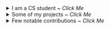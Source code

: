 <details><summary>I am a CS student <i>~ Click Me</i></summary>

<br>

[![linkedin](https://img.shields.io/badge/linkedin-%20Siddharth%20Naithani-informational?style=for-the-badge)](https://www.linkedin.com/in/siddharth-naithani-6b713a185/) [![Stack Exchange reputation](https://img.shields.io/stackexchange/stackoverflow/r/10962821?style=for-the-badge)](https://stackoverflow.com/users/10962821/sn99) [![Github](https://img.shields.io/badge/GITHUB-LINK-blue?style=for-the-badge&color=green)![GitHub followers](https://img.shields.io/github/followers/sn99?style=for-the-badge&color=green)![GitHub User's stars](https://img.shields.io/github/stars/sn99?style=for-the-badge&color=green)](https://github.com/sn99)

[![sn99's GitHub stats](https://github-readme-stats.vercel.app/api?username=sn99&show_icons=true&theme=transparent&title_color=2f80ed&text_color=434d58&icon_color=586069&include_all_commits=true&count_private=true&ring_color=dea584)](https://github.com/sn99)
[![Top Langs](https://github-readme-stats.vercel.app/api/top-langs/?username=sn99&show_icons=true&layout=compact&langs_count=10&theme=transparent&title_color=2f80ed&text_color=434d58&icon_color=586069)](https://github.com/sn99?tab=repositories)

</details>

<details><summary>Some of my projects <i>~ Click Me</i></summary>

<br> *In no particular order \~*

[![Readme Card](https://github-readme-stats.vercel.app/api/pin/?username=sn99&repo=wasm-template-rust&show_icons=true&theme=transparent&title_color=2f80ed&text_color=434d58&icon_color=586069)](https://github.com/sn99/wasm-template-rust)
[![Readme Card](https://github-readme-stats.vercel.app/api/pin/?username=sn99&repo=rust-practise-questions&show_icons=true&theme=transparent&title_color=2f80ed&text_color=434d58&icon_color=586069&show_owner=true)](https://github.com/rust-unofficial/rust-practise-questions)
[![Readme Card](https://github-readme-stats.vercel.app/api/pin/?username=sn99&repo=Optimizing-linux&show_icons=true&theme=transparent&title_color=2f80ed&text_color=434d58&icon_color=586069)](https://github.com/sn99/Optimizing-linux)
[![Readme Card](https://github-readme-stats.vercel.app/api/pin/?username=sn99&repo=rust-ffi-examples&show_icons=true&theme=transparent&title_color=2f80ed&text_color=434d58&icon_color=586069)](https://github.com/sn99/rust-ffi-examples)
[![Readme Card](https://github-readme-stats.vercel.app/api/pin/?username=sn99&repo=brainhug&show_icons=true&theme=transparent&title_color=2f80ed&text_color=434d58&icon_color=586069)](https://github.com/sn99/brainhug)
[![Readme Card](https://github-readme-stats.vercel.app/api/pin/?username=SubconsciousCompute&repo=winhook-rs&show_icons=true&theme=transparent&title_color=2f80ed&text_color=434d58&icon_color=586069&show_owner=true)](https://github.com/SubconsciousCompute/winhook-rs)
[![Readme Card](https://github-readme-stats.vercel.app/api/pin/?username=SubconsciousCompute&repo=poc-windows-rust-filter&show_icons=true&theme=transparent&title_color=2f80ed&text_color=434d58&icon_color=586069&show_owner=true)](https://github.com/SubconsciousCompute/poc-windows-rust-filter)
[![Readme Card](https://github-readme-stats.vercel.app/api/pin/?username=SubconsciousCompute&repo=fsfilter-rs&show_icons=true&theme=transparent&title_color=2f80ed&text_color=434d58&icon_color=586069&show_owner=true)](https://github.com/SubconsciousCompute/fsfilter-rs)
[![Readme Card](https://github-readme-stats.vercel.app/api/pin/?username=sn99&repo=pakoda&show_icons=true&theme=transparent&title_color=2f80ed&text_color=434d58&icon_color=586069)](https://github.com/sn99/pakoda)
[![Readme Card](https://github-readme-stats.vercel.app/api/pin/?username=sn99&repo=dota2_webapi_bindings&show_icons=true&theme=transparent&title_color=2f80ed&text_color=434d58&icon_color=586069)](https://github.com/sn99/dota2_webapi_bindings)
[![Readme Card](https://github-readme-stats.vercel.app/api/pin/?username=SubconsciousCompute&repo=/query-wmi&show_icons=true&theme=transparent&title_color=2f80ed&text_color=434d58&icon_color=586069&show_owner=true)](https://github.com/SubconsciousCompute/query-wmi)
[![Readme Card](https://github-readme-stats.vercel.aopp/api/pin/?username=sn99&repo=wasm-conway&show_icons=true&theme=transparent&title_color=2f80ed&text_color=434d58&icon_color=586069)](https://github.com/sn99/wasm-conway)
[![Readme Card](https://github-readme-stats.vercel.app/api/pin/?username=sn99&repo=firefox-css&show_icons=true&theme=transparent&title_color=2f80ed&text_color=434d58&icon_color=586069)](https://github.com/sn99/firefox-css)
[![Readme Card](https://github-readme-stats.vercel.app/api/pin/?username=sn99&repo=pokemon-text-game&show_icons=true&theme=transparent&title_color=2f80ed&text_color=434d58&icon_color=586069)](https://github.com/sn99/pokemon-text-game)
[![Readme Card](https://github-readme-stats.vercel.app/api/pin/?username=sn99&repo=vague-os&show_icons=true&theme=transparent&title_color=2f80ed&text_color=434d58&icon_color=586069)](https://github.com/sn99/vague-os)
[![Readme Card](https://github-readme-stats.vercel.app/api/pin/?username=sn99&repo=custom_traceroute&show_icons=true&theme=transparent&title_color=2f80ed&text_color=434d58&icon_color=586069)](https://github.com/sn99/custom_traceroute)
[![Readme Card](https://github-readme-stats.vercel.app/api/pin/?username=sn99&repo=weird_os&show_icons=true&theme=transparent&title_color=2f80ed&text_color=434d58&icon_color=586069)](https://github.com/sn99/weird_os)
[![Readme Card](https://github-readme-stats.vercel.app/api/pin/?username=sn99&repo=sam&show_icons=true&theme=transparent&title_color=2f80ed&text_color=434d58&icon_color=586069)](https://github.com/sn99/sam)
[![Readme Card](https://github-readme-stats.vercel.app/api/pin/?username=sn99&repo=grachical-tic-tac-toe&show_icons=true&theme=transparent&title_color=2f80ed&text_color=434d58&icon_color=586069)](https://github.com/sn99/grachical-tic-tac-toe)
[![Readme Card](https://github-readme-stats.vercel.app/api/pin/?username=sn99&repo=maggi&show_icons=true&theme=transparent&title_color=2f80ed&text_color=434d58&icon_color=586069)](https://github.com/sn99/maggi)
[![Readme Card](https://github-readme-stats.vercel.app/api/pin/?username=sn99&repo=sudoku-solver&show_icons=true&theme=transparent&title_color=2f80ed&text_color=434d58&icon_color=586069)](https://github.com/sn99/sudoku-solver)
[![Readme Card](https://github-readme-stats.vercel.app/api/pin/?username=sn99&repo=sn99_alfred_bot&show_icons=true&theme=transparent&title_color=2f80ed&text_color=434d58&icon_color=586069)](https://github.com/sn99/sn99_alfred_bot)

</details>

<details><summary>Few notable contributions <i>~ Click Me</i></summary>

<br> *In no particular order \~*

[![Readme Card](https://github-readme-stats.vercel.app/api/pin/?username=SitinCloud&repo=Owlyshield&show_owner=true&show_icons=true&theme=transparent&title_color=2f80ed&text_color=434d58&icon_color=586069)](https://github.com/SitinCloud/Owlyshield/issues?q=is:pr+author:sn99)
[![Readme Card](https://github-readme-stats.vercel.app/api/pin/?username=purpleprotocol&repo=graphlib&show_owner=true&show_icons=true&theme=transparent&title_color=2f80ed&text_color=434d58&icon_color=586069)](https://github.com/purpleprotocol/graphlib/issues?q=is:pr+author:sn99)
[![Readme Card](https://github-readme-stats.vercel.app/api/pin/?username=rust-lang-nursery&repo=rust-cookbook&show_owner=true&show_icons=true&theme=transparent&title_color=2f80ed&text_color=434d58&icon_color=586069)](https://github.com/rust-lang-nursery/rust-cookbook/issues?q=is:pr+author:sn99)
[![Readme Card](https://github-readme-stats.vercel.app/api/pin/?username=thealgorithms&repo=Rust&show_owner=true&show_icons=true&theme=transparent&title_color=2f80ed&text_color=434d58&icon_color=586069)](https://github.com/TheAlgorithms/Rust/issues?q=is:pr+author:sn99)
[![Readme Card](https://github-readme-stats.vercel.app/api/pin/?username=intelliconnect&repo=rust-lang-apps&show_owner=true&show_icons=true&theme=transparent&title_color=2f80ed&text_color=434d58&icon_color=586069)](https://github.com/intelliconnect/rust-lang-apps/issues?q=is:pr+author:sn99)
[![Readme Card](https://github-readme-stats.vercel.app/api/pin/?username=regomne&repo=ilhook-rs&show_owner=true&show_icons=true&theme=transparent&title_color=2f80ed&text_color=434d58&icon_color=586069)](https://github.com/regomne/ilhook-rs/issues?q=is:pr+author:sn99)
[![Readme Card](https://github-readme-stats.vercel.app/api/pin/?username=rust-lang&repo=rustc-perf&show_owner=true&show_icons=true&theme=transparent&title_color=2f80ed&text_color=434d58&icon_color=586069)](https://github.com/rust-lang/rustc-perf/issues?q=is:pr+author:sn99)
[![Readme Card](https://github-readme-stats.vercel.app/api/pin/?username=o2sh&repo=add-one&show_owner=true&show_icons=true&theme=transparent&title_color=2f80ed&text_color=434d58&icon_color=586069)](https://github.com/o2sh/add-one/issues?q=is:pr+author:sn99)
[![Readme Card](https://github-readme-stats.vercel.app/api/pin/?username=uuid-rs&repo=uuid&show_owner=true&show_icons=true&theme=transparent&title_color=2f80ed&text_color=434d58&icon_color=586069)](https://github.com/uuid-rs/uuid/issues?q=is:pr+author:sn99)
[![Readme Card](https://github-readme-stats.vercel.app/api/pin/?username=rust-lang&repo=rustwide&show_owner=true&show_icons=true&theme=transparent&title_color=2f80ed&text_color=434d58&icon_color=586069)](https://github.com/rust-lang/rustwide/issues?q=is:pr+author:sn99)
[![Readme Card](https://github-readme-stats.vercel.app/api/pin/?username=rust-lang&repo=stacker&show_owner=true&show_icons=true&theme=transparent&title_color=2f80ed&text_color=434d58&icon_color=586069)](https://github.com/rust-lang/stacker/issues?q=is:pr+author:sn99)
[![Readme Card](https://github-readme-stats.vercel.app/api/pin/?username=grantshandy&repo=ipgeolocate&show_owner=true&show_icons=true&theme=transparent&title_color=2f80ed&text_color=434d58&icon_color=586069)](https://github.com/grantshandy/ipgeolocate/issues?q=is:pr+author:sn99)
[![Readme Card](https://github-readme-stats.vercel.app/api/pin/?username=mozphoenixclubjuet&repo=Rust&show_owner=true&show_icons=true&theme=transparent&title_color=2f80ed&text_color=434d58&icon_color=586069)](https://github.com/MozPhoenixClubJUET/Rust/issues?q=is:pr+author:sn99)
[![Readme Card](https://github-readme-stats.vercel.app/api/pin/?username=rust-unofficial&repo=awesome-rust&show_owner=true&show_icons=true&theme=transparent&title_color=2f80ed&text_color=434d58&icon_color=586069)](https://github.com/rust-unofficial/awesome-rust/issues?q=is:pr+author:sn99)
[![Readme Card](https://github-readme-stats.vercel.app/api/pin/?username=996icu&repo=996.ICU&show_owner=true&show_icons=true&theme=transparent&title_color=2f80ed&text_color=434d58&icon_color=586069)](https://github.com/996icu/996.ICU/issues?q=is:pr+author:sn99)
[![Readme Card](https://github-readme-stats.vercel.app/api/pin/?username=codecrafters-io&repo=build-your-own-x&show_owner=true&show_icons=true&theme=transparent&title_color=2f80ed&text_color=434d58&icon_color=586069)](https://github.com/codecrafters-io/build-your-own-x/issues?q=is:pr+author:sn99)
[![Readme Card](https://github-readme-stats.vercel.app/api/pin/?username=shellrow&repo=tracert&show_owner=true&show_icons=true&theme=transparent&title_color=2f80ed&text_color=434d58&icon_color=586069)](https://github.com/shellrow/tracert/issues?q=is:pr+author:sn99)

</details>
